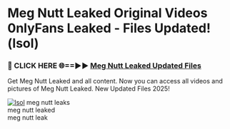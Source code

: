 # Meg Nutt Leaked Original Videos 0nlyFans Leaked - Files Updated! (lsol)

<h3>🔴 CLICK HERE 🌐==►► <a href="https://tinyurl.com/brd5kh86" rel="nofollow">Meg Nutt Leaked Updated Files</a></h3>

Get Meg Nutt Leaked and all content. Now you can access all videos and pictures of Meg Nutt Leaked. New Updated Files 2025!

[![lsol](https://i.imgur.com/K7sEzmb.gif)](https://tinyurl.com/brd5kh86)
meg nutt leaks<br>
meg nutt leaked<br>
meg nutt leak